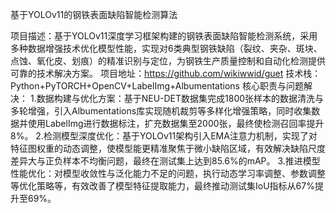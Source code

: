 基于YOLOv11的钢铁表面缺陷智能检测算法

项目描述：基于YOLOv11深度学习框架构建的钢铁表面缺陷智能检测系统，采用多种数据增强技术优化模型性能，实现对6类典型钢铁缺陷（裂纹、夹杂、斑块、点蚀、氧化皮、划痕）的精准识别与定位，为钢铁生产质量控制和自动化检测提供可靠的技术解决方案。
项目地址：https://github.com/wikiwwid/guet
技术栈：Python+PyTORCH+OpenCV+LabelImg+Albumentations
核心职责与问题解决：
1.数据构建与优化方案：基于NEU-DET数据集完成1800张样本的数据清洗与多轮增强，引入Albumentations库实现随机裁剪等多样化增强策略，同时收集数据并使用LabelImg进行数据标注，扩充数据集至2000张，最终使检测召回率提升8%。
2.检测模型深度优化：基于YOLOv11架构引入EMA注意力机制，实现了对特征图权重的动态调整，使模型能更精准聚焦于微小缺陷区域，有效解决缺陷尺度差异大与正负样本不均衡问题，最终在测试集上达到85.6%的mAP。
3.推进模型性能优化：对模型收敛性与泛化能力不足的问题，执行动态学习率调整、参数调整等优化策略等，有效改善了模型特征提取能力，最终推动测试集IoU指标从67%提升至69%。
